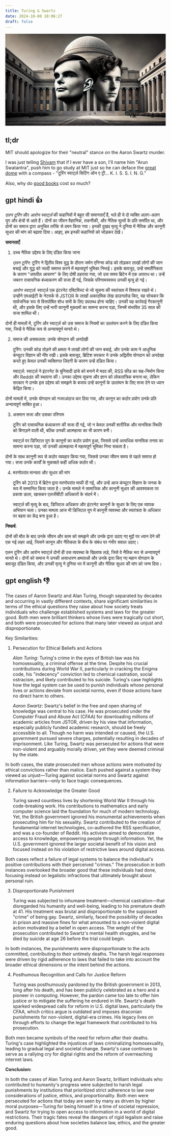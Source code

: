 ```yaml
---
title: Turing & Swartz
date: 2024-10-08 18:06:27
draft: false
---
```


<!-- Ye urooj hai ya zawal hai, yehi sawal hai -->

![Turing & Swartz on the Great Dome](/images/turing-swartz.webp)

## tl;dr

MIT should apologize for their "neutral" stance on the Aaron Swartz murder. 

I was just telling [Shivam](https://trigonaminima.github.io/) that if I ever have a son, I'll name him "Arun Swatantra", push him to go study at MIT just so he can deface the [great dome](https://dome.mit.edu/) with a compass - "टूरिंग स्वार्ट्ज़ सिटिंग ऑन ए ट्री… K. I. S. S. I. N. G." 

<!-- My daughter will have better things to do than chase silly revenges. -->

Also, why do [good books](https://www.hup.harvard.edu/books/9780674245976) cost so much?

## gpt hindi 👍

_एलन टूरिंग_ और _आरोन स्वार्ट्ज़_ की कहानियों में बहुत सी समानताएँ हैं, भले ही ये दो व्यक्ति अलग-अलग युग और क्षेत्रों से आते हैं। दोनों का जीवन वैज्ञानिक, तकनीकी, और नैतिक मूल्यों के प्रति समर्पित था, और दोनों का समाज द्वारा अनुचित तरीके से दमन किया गया। इनकी दुखद मृत्यु ने दुनिया में नैतिक और कानूनी सुधार की मांग को बढ़ावा दिया। आइए, हम इनकी कहानियों को जोड़कर देखें।

**समानताएँ**:

1. उच्च नैतिक उद्देश्य के लिए दंडित किया जाना

    _एलन टूरिंग_: टूरिंग ने द्वितीय विश्व युद्ध के दौरान जर्मन एनिग्मा कोड को तोड़कर लाखों लोगों की जान बचाई और युद्ध को जल्दी समाप्त करने में महत्वपूर्ण भूमिका निभाई। इसके बावजूद, उन्हें समलैंगिकता के कारण "अश्लील आचरण" के लिए दोषी ठहराया गया, जो उस समय ब्रिटेन में एक अपराध था। उन्हें जबरन रासायनिक बंध्याकरण की सजा दी गई, जिसके परिणामस्वरूप उनकी मृत्यु हो गई।

    _आरोन स्वार्ट्ज़_: स्वार्ट्ज़ एक इंटरनेट एक्टिविस्ट थे जो सूचना की स्वतंत्रता में विश्वास रखते थे। उन्होंने एमआईटी के नेटवर्क से JSTOR के लाखों अकादमिक लेख डाउनलोड किए, यह सोचकर कि सार्वजनिक रूप से वित्तपोषित शोध सभी के लिए उपलब्ध होना चाहिए। उनकी यह कार्रवाई गैरकानूनी थी, और इसके लिए उन्हें भारी कानूनी मुकदमों का सामना करना पड़ा, जिनमें संभावित 35 साल की सजा शामिल थी।

दोनों ही मामलों में, टूरिंग और स्वार्ट्ज़ को उस समाज के नियमों का उल्लंघन करने के लिए दंडित किया गया, जिन्हें वे नैतिक रूप से अन्यायपूर्ण मानते थे।

2. समाज की असफलता: उनके योगदान की अनदेखी

    टूरिंग: उनकी कोड तोड़ने की क्षमता ने लाखों लोगों की जान बचाई, और उनके काम ने आधुनिक कंप्यूटर विज्ञान की नींव रखी। इसके बावजूद, ब्रिटिश सरकार ने उनके अद्वितीय योगदान को अनदेखा करते हुए केवल उनकी व्यक्तिगत ज़िंदगी के कारण उन्हें दंडित किया।

    स्वार्ट्ज़: स्वार्ट्ज़ ने इंटरनेट के बुनियादी ढांचे को बनाने में मदद की, RSS फीड का सह-निर्माण किया और Reddit की स्थापना की। उनका उद्देश्य सूचना और ज्ञान को लोकतांत्रिक बनाना था, लेकिन सरकार ने उनके इस उद्देश्य को समझने के बजाय उन्हें कानूनों के उल्लंघन के लिए सजा देने पर ध्यान केंद्रित किया।

दोनों मामलों में, उनके योगदान को नजरअंदाज कर दिया गया, और कानून का कठोर प्रयोग उनके प्रति अन्यायपूर्ण साबित हुआ।

3. असमान सजा और उसका परिणाम

    टूरिंग को रासायनिक बंध्याकरण की सजा दी गई, जो न केवल उनकी शारीरिक और मानसिक स्थिति को बिगाड़ने वाली थी, बल्कि उनकी आत्महत्या का भी कारण बनी।

    स्वार्ट्ज़ पर डिजिटल युग के कानूनों का कठोर प्रयोग हुआ, जिससे उन्हें अत्यधिक मानसिक तनाव का सामना करना पड़ा, जो उनकी आत्महत्या में महत्वपूर्ण भूमिका निभा सकता है।

दोनों के साथ कानूनी रूप से कठोर व्यवहार किया गया, जिससे उनका जीवन समय से पहले समाप्त हो गया। सजा उनके कार्यों के मुकाबले कहीं अधिक कठोर थी।

4. मरणोपरांत मान्यता और सुधार की मांग

    टूरिंग को 2013 में ब्रिटेन द्वारा मरणोपरांत माफी दी गई, और उन्हें आज कंप्यूटर विज्ञान के जनक के रूप में सम्मानित किया जाता है। उनके मामले ने सामाजिक और कानूनी सुधार की आवश्यकता पर प्रकाश डाला, खासकर एलजीबीटी अधिकारों के संदर्भ में।

    स्वार्ट्ज़ की मृत्यु के बाद, डिजिटल अधिकार और इंटरनेट कानूनों के सुधार के लिए एक व्यापक अभियान चला। उनका मामला आज भी डिजिटल युग में कानूनी व्यवस्था और स्वतंत्रता के अधिकार पर बहस का केंद्र बना हुआ है।

**निष्कर्ष**:

दोनों की मौत के बाद उनके जीवन और काम को समझने और उनके द्वारा उठाए गए मुद्दों पर ध्यान देने की एक नई लहर आई, जिसने कानून और नैतिकता के बीच के संबंध पर गंभीर सवाल उठाए।

एलन टूरिंग और आरोन स्वार्ट्ज़ दोनों ही उस व्यवस्था के खिलाफ लड़े, जिसे वे नैतिक रूप से अन्यायपूर्ण मानते थे। दोनों को समाज ने उनकी असाधारण क्षमताओं और उनके द्वारा किए गए महान योगदान के बावजूद दंडित किया, और उनकी मृत्यु ने दुनिया भर में कानूनी और नैतिक सुधार की मांग को जन्म दिया।

## gpt english 👎

The cases of Aaron Swartz and Alan Turing, though separated by decades and occurring in vastly different contexts, share significant similarities in terms of the ethical questions they raise about how society treats individuals who challenge established systems and laws for the greater good. Both men were brilliant thinkers whose lives were tragically cut short, and both were prosecuted for actions that many later viewed as unjust and disproportionate.

Key Similarities:

1. Persecution for Ethical Beliefs and Actions

    _Alan Turing_: Turing's crime in the eyes of British law was his homosexuality, a criminal offense at the time. Despite his crucial contributions during World War II, particularly in cracking the Enigma code, his "indecency" conviction led to chemical castration, social ostracism, and likely contributed to his suicide. Turing's case highlights how the legal system can be used to punish individuals whose personal lives or actions deviate from societal norms, even if those actions have no direct harm to others.

    _Aaron Swartz_: Swartz's belief in the free and open sharing of knowledge was central to his case. He was prosecuted under the Computer Fraud and Abuse Act (CFAA) for downloading millions of academic articles from JSTOR, driven by his view that information, especially publicly funded academic research, should be freely accessible to all. Though no harm was intended or caused, the U.S. government pursued severe charges, potentially resulting in decades of imprisonment. Like Turing, Swartz was persecuted for actions that were non-violent and arguably morally driven, yet they were deemed criminal by the state.

In both cases, the state prosecuted men whose actions were motivated by ethical convictions rather than malice. Each pushed against a system they viewed as unjust—Turing against societal norms and Swartz against information barriers—only to face tragic consequences.

2. Failure to Acknowledge the Greater Good

    Turing saved countless lives by shortening World War II through his code-breaking work. His contributions to mathematics and early computer science laid the foundation for much of modern technology. Yet, the British government ignored his monumental achievements when prosecuting him for his sexuality.
    Swartz contributed to the creation of fundamental internet technologies, co-authored the RSS specification, and was a co-founder of Reddit. His activism aimed to democratize access to knowledge, empowering people through information. Yet, the U.S. government ignored the larger societal benefit of his vision and focused instead on his violation of restrictive laws around digital access.

Both cases reflect a failure of legal systems to balance the individual's positive contributions with their perceived "crimes." The prosecution in both instances overlooked the broader good that these individuals had done, focusing instead on legalistic infractions that ultimately brought about personal ruin.

3. Disproportionate Punishment

    Turing was subjected to inhumane treatment—chemical castration—that disregarded his humanity and well-being, leading to his premature death at 41. His treatment was brutal and disproportionate to the supposed "crime" of being gay.
    Swartz, similarly, faced the possibility of decades in prison and massive fines for what amounted to a non-violent digital action motivated by a belief in open access. The weight of the prosecution contributed to Swartz's mental health struggles, and he died by suicide at age 26 before the trial could begin.

In both instances, the punishments were disproportionate to the acts committed, contributing to their untimely deaths. The harsh legal responses were driven by rigid adherence to laws that failed to take into account the broader ethical dimensions or the intent behind the actions.

4. Posthumous Recognition and Calls for Justice Reform

    Turing was posthumously pardoned by the British government in 2013, long after his death, and has been publicly celebrated as a hero and a pioneer in computing. However, the pardon came too late to offer him justice or to mitigate the suffering he endured in life.
    Swartz's death sparked widespread calls for reform in U.S. digital laws, particularly the CFAA, which critics argue is outdated and imposes draconian punishments for non-violent, digital-era crimes. His legacy lives on through efforts to change the legal framework that contributed to his prosecution.

Both men became symbols of the need for reform after their deaths. Turing's case highlighted the injustices of laws criminalizing homosexuality, leading to gradual legal and societal change. Swartz's case continues to serve as a rallying cry for digital rights and the reform of overreaching internet laws.

**Conclusion:**

In both the cases of Alan Turing and Aaron Swartz, brilliant individuals who contributed to humanity's progress were subjected to harsh legal punishments by institutions that prioritized strict adherence to law over considerations of justice, ethics, and proportionality. Both men were persecuted for actions that today are seen by many as driven by higher moral purposes—Turing for being himself in a time of societal repression, and Swartz for trying to open access to information in a world of digital restrictions. Their tragic fates reveal the dangers of rigid legalism and raise enduring questions about how societies balance law, ethics, and the greater good.
